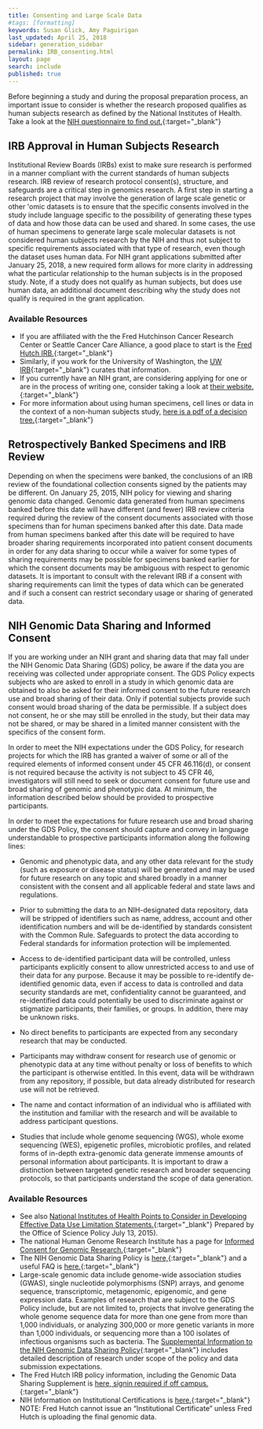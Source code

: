 ```yaml
---
title: Consenting and Large Scale Data
#tags: [formatting]
keywords: Susan Glick, Amy Paguirigan
last_updated: April 25, 2018
sidebar: generation_sidebar
permalink: IRB_consenting.html
layout: page
search: include
published: true
---
```


Before beginning a study and during the proposal preparation process, an important issue to consider is whether the research proposed qualifies as human subjects research as defined by the National Institutes of Health.  Take a look at the [NIH questionnaire to find out.](https://humansubjects.nih.gov/questionnaire){:target="_blank"}<!--_-->

## IRB Approval in Human Subjects Research
Institutional Review Boards (IRBs) exist to make sure research is performed in a manner compliant with the current standards of human subjects research. IRB review of research protocol consent(s), structure, and safeguards are a critical step in genomics research.  A first step in starting a research project that may involve the generation of large scale genetic or other 'omic datasets is to ensure that the specific consents involved in the study include language specific to the possibility of generating these types of data and how those data can be used and shared.  In some cases, the use of human specimens to generate large scale molecular datasets is not considered human subjects research by the NIH and thus not subject to specific requirements associated with that type of research, even though the dataset uses human data.  For NIH grant applications submitted after January 25, 2018, a new required form allows for more clarity in addressing what the particular relationship to the human subjects is in the proposed study.  Note, if a study does not qualify as human subjects, but does use human data, an additional document describing why the study does not qualify is required in the grant application.  

### Available Resources
- If you are affiliated with the the Fred Hutchinson Cancer Research Center or Seattle Cancer Care Alliance, a good place to start is the [Fred Hutch IRB.](https://centernet.fredhutch.org/cn/u/irb.html){:target="_blank"}<!--_-->
- Similarly, if you work for the University of Washington, the [UW IRB](https://www.washington.edu/research/hsd/){:target="_blank"}<!--_--> curates that information.
- If you currently have an NIH grant, are considering applying for one or are in the process of writing one, consider taking a look at [their website.](https://humansubjects.nih.gov){:target="_blank"}<!--_-->
- For more information about using human specimens, cell lines or data in the context of a non-human subjects study, [here is a pdf of a decision tree.](https://humansubjects.nih.gov/sites/hs/public_files/privateinfoorbiospecimensdecisionchart.pdf){:target="_blank"}<!--_-->


## Retrospectively Banked Specimens and IRB Review
Depending on when the specimens were banked, the conclusions of an IRB review of the foundational collection consents signed by the patients may be different.  On January 25, 2015, NIH policy for viewing and sharing genomic data changed.  Genomic data generated from human specimens banked before this date will have different (and fewer) IRB review criteria required during the review of the consent documents associated with those specimens than for human specimens banked after this date.  Data made from human specimens banked after this date will be required to have broader sharing requirements incorporated into patient consent documents in order for any data sharing to occur while a waiver for some types of sharing requirements may be possible for specimens banked earlier for which the consent documents may be ambiguous with respect to genomic datasets.  It is important to consult with the relevant IRB if a consent with sharing requirements can limit the types of data which can be generated and if such a consent can restrict secondary usage or sharing of generated data.

## NIH Genomic Data Sharing and Informed Consent
If you are working under an NIH grant and sharing data that may fall under the NIH Genomic Data Sharing (GDS) policy, be aware if the data you are receiving was collected under appropriate consent. The GDS Policy expects subjects who are asked to enroll in a study in which genomic data are obtained to also be asked for their informed consent to the future research use and broad sharing of their data. Only if potential subjects provide such consent would broad sharing of the data be permissible. If a subject does not consent, he or she may still be enrolled in the study, but their data may not be shared, or may be shared in a limited manner consistent with the specifics of the consent form.

In order to meet the NIH expectations under the GDS Policy, for research projects for which the IRB has granted a waiver of some or all of the required elements of informed consent under 45 CFR 46.116(d), or consent is not required because the activity is not subject to 45 CFR 46, investigators will still need to seek or document consent for future use and broad sharing of genomic and phenotypic data. At minimum, the information described below should be provided to prospective participants.

In order to meet the expectations for future research use and broad sharing under the GDS Policy, the consent should capture and convey in language understandable to prospective participants information along the following lines:
  - Genomic and phenotypic data, and any other data relevant for the study (such as exposure or disease status) will be generated and may be used for future research on any topic and shared broadly in a manner consistent with the consent and all applicable federal and state laws and regulations.

  - Prior to submitting the data to an NIH-designated data repository, data will be stripped of identifiers such as name, address, account and other identification numbers and will be de-identified by standards consistent with the Common Rule. Safeguards to protect the data according to Federal standards for information protection will be implemented.

  - Access to de-identified participant data will be controlled, unless participants explicitly consent to allow unrestricted access to and use of their data for any purpose.  Because it may be possible to re-identify de-identified genomic data, even if access to data is controlled and data security standards are met, confidentiality cannot be guaranteed, and re-identified data could potentially be used to discriminate against or stigmatize participants, their families, or groups. In addition, there may be unknown risks.

  - No direct benefits to participants are expected from any secondary research that may be conducted.

  - Participants may withdraw consent for research use of genomic or phenotypic data at any time without penalty or loss of benefits to which the participant is otherwise entitled. In this event, data will be withdrawn from any repository, if possible, but data already distributed for research use will not be retrieved.

  - The name and contact information of an individual who is affiliated with the institution and familiar with the research and will be available to address participant questions.

  - Studies that include whole genome sequencing (WGS), whole exome sequencing (WES), epigenetic profiles, microbiotic profiles, and related forms of in-depth extra-genomic data generate immense amounts of personal information about participants. It is important to draw a distinction between targeted genetic research and broader sequencing protocols, so that participants understand the scope of data generation.

### Available Resources
  - See also [National Institutes of Health Points to Consider in Developing Effective Data Use Limitation Statements.](https://osp.od.nih.gov/wp-content/uploads/NIH_PTC_in_Developing_DUL_Statements.pdf){:target="_blank"}<!--_--> Prepared by the Office of Science Policy July 13, 2015).
  - The national Human Genome Research Institute has a page for [Informed Consent for Genomic Research.](https://www.genome.gov/27026588/informed-consent-for-genomics-research/){:target="_blank"} <!--_-->
  - The NIH Genomic Data Sharing Policy is [here,](https://osp.od.nih.gov/scientific-sharing/genomic-data-sharing/){:target="_blank"}<!--_--> and a useful FAQ is [here.](https://osp.od.nih.gov/scientific-sharing/genomic-data-sharing-faqs/){:target="_blank"}<!--_-->
  - Large-scale genomic data include genome-wide association studies (GWAS), single nucleotide polymorphisms (SNP) arrays, and genome sequence, transcriptomic, metagenomic, epigenomic, and gene expression data.  Examples of research that are subject to the GDS Policy include, but are not limited to, projects that involve generating the whole genome sequence data for more than one gene from more than 1,000 individuals, or analyzing 300,000 or more genetic variants in more than 1,000 individuals, or sequencing more than a 100 isolates of infectious organisms such as bacteria. The [Supplemental Information to the NIH Genomic Data Sharing Policy](https://grants.nih.gov/grants/guide/notice-files/NOT-OD-14-124.html){:target="_blank"}<!--_--> includes detailed description of research under scope of the policy and data submission expectations.
  - The Fred Hutch IRB policy information, including the Genomic Data Sharing Supplement is [here, signin required if off campus.](https://centernet.fredhutch.org/cn/u/irb.html){:target="_blank"}<!--_-->
  - NIH Information on Institutional Certifications is [here.](https://osp.od.nih.gov/scientific-sharing/institutional-certifications/){:target="_blank"}<!--_--> NOTE:  Fred Hutch cannot issue an “Institutional Certificate” unless Fred Hutch is uploading the final genomic data.

